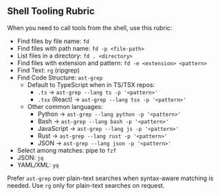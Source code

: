 ## Shell Tooling Rubric

When you need to call tools from the shell, use this rubric:

- Find files by file name: `fd`
- Find files with path name: `fd -p <file-path>`
- List files in a directory: `fd . <directory>`
- Find files with extension and pattern: `fd -e <extension> <pattern>`
- Find Text: `rg` (ripgrep)
- Find Code Structure: `ast-grep`
  - Default to TypeScript when in TS/TSX repos:
    - `.ts` → `ast-grep --lang ts -p '<pattern>'`
    - `.tsx` (React) → `ast-grep --lang tsx -p '<pattern>'`
  - Other common languages:
    - Python → `ast-grep --lang python -p '<pattern>'`
    - Bash → `ast-grep --lang bash -p '<pattern>'`
    - JavaScript → `ast-grep --lang js -p '<pattern>'`
    - Rust → `ast-grep --lang rust -p '<pattern>'`
    - JSON → `ast-grep --lang json -p '<pattern>'`
- Select among matches: pipe to `fzf`
- JSON: `jq`
- YAML/XML: `yq`

Prefer `ast-grep` over plain-text searches when syntax-aware matching is needed. Use `rg` only for plain-text searches on request.